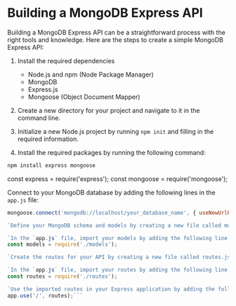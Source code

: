 # Building a MongoDB Express API

Building a MongoDB Express API can be a straightforward process with the right tools and knowledge. Here are the steps to create a simple MongoDB Express API:

1. Install the required dependencies
    - Node.js and npm (Node Package Manager)
    - MongoDB
    - Express.js
    - Mongoose (Object Document Mapper)

2. Create a new directory for your project and navigate to it in the command line.

3. Initialize a new Node.js project by running `npm init` and filling in the required information.

4. Install the required packages by running the following command:
```sh
npm install express mongoose
```
const express = require('express');
const mongoose = require('mongoose');

Connect to your MongoDB database by adding the following lines in the `app.js` file:

```js 
mongoose.connect('mongodb://localhost/your_database_name', { useNewUrlParser: true });

`Define your MongoDB schema and models by creating a new file called models.js. In this file, you can define your schema and models for the collections in your database.`

`In the `app.js` file, import your models by adding the following line at the top of the file: `
const models = require('./models');

`Create the routes for your API by creating a new file called routes.js. In this file, you can define the routes for your API and handle the CRUD operations for your collections.`

`In the `app.js` file, import your routes by adding the following line at the top of the file:`
const routes = require('./routes');

`Use the imported routes in your Express application by adding the following line in the `app.js` file:`
app.use('/', routes);```



